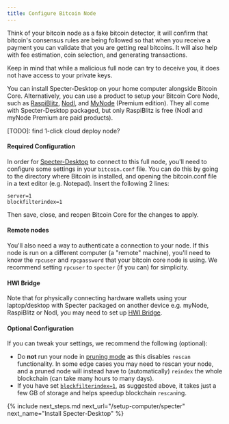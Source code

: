 ```yaml
---
title: Configure Bitcoin Node
---
```


Think of your bitcoin node as a fake bitcoin detector, it will confirm that bitcoin's consensus rules are being followed so that when you receive a payment you can validate that you are getting real bitcoins.
It will also help with fee estimation, coin selection, and generating transactions.

Keep in mind that while a malicious full node can try to deceive you, it does not have access to your private keys.

You can install Specter-Desktop on your home computer alongside Bitcoin Core. 
Alternatively, you can use a product to setup your Bitcoin Core Node, such as [RaspiBlitz](https://shop.fulmo.org/raspiblitz/), [Nodl](https://www.nodl.it/), and [MyNode](https://mynodebtc.com/) (Premium edition).
They all come with Specter-Desktop packaged, but only RaspiBlitz is free (Nodl and myNode Premium are paid products).

[TODO]: find 1-click cloud deploy node?

#### Required Configuration
In order for [Specter-Desktop](/install-specter) to connect to this full node, you'll need to configure some settings in your `bitcoin.conf` file.
You can do this by going to the directory where Bitcoin is installed, and opening the bitcoin.conf file in a text editor (e.g. Notepad).
Insert the following 2 lines:

`server=1`  
`blockfilterindex=1`

Then save, close, and reopen Bitcoin Core for the changes to apply.

#### Remote nodes
You'll also need a way to authenticate a connection to your node.
If this node is run on a different computer (a "remote" machine), you'll need to know the `rpcuser` and `rpcpassword` that your bitcoin core node is using.
We recommend setting `rpcuser` to `specter` (if you can) for simplicity.

#### HWI Bridge
Note that for physically connecting hardware wallets using your laptop/desktop with Specter packaged on another device e.g. myNode, RaspiBlitz or Nodl, you may need to set up [HWI Bridge](https://github.com/cryptoadvance/specter-desktop/blob/master/docs/hwibridge.md). 

#### Optional Configuration
If you can tweak your settings, we recommend the following (optional):
* Do **not** run your node in [pruning mode](https://bitcoin.org/en/full-node#reduce-storage) as this disables `rescan` functionality.
In some edge cases you may need to rescan your node, and a pruned node will instead have to (automatically) `reindex` the whole blockchain (can take many hours to many days).
* If you have set [`blockfilterindex=1`](https://bitcoin.org/en/release/v0.19.0.1), as suggested above, it takes just a few GB of storage and helps speedup blockchain `rescan`ing.


{% include next_steps.md next_url="/setup-computer/specter" next_name="Install Specter-Desktop" %}
